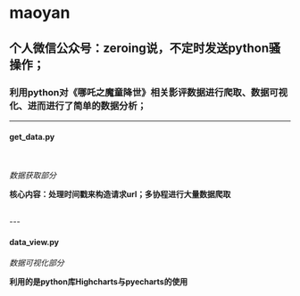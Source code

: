 # maoyan


## 个人微信公众号：**zeroing说**，不定时发送python骚操作；

### 利用python对《哪吒之魔童降世》相关影评数据进行爬取、数据可视化、进而进行了简单的数据分析；

---

#### get_data.py
<br>

*数据获取部分* 

**核心内容：处理时间戳来构造请求url；多协程进行大量数据爬取**

<br>
---

#### data_view.py

*数据可视化部分*

**利用的是python库Highcharts与pyecharts的使用**
